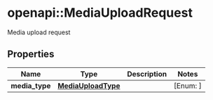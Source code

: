 # openapi::MediaUploadRequest

Media upload request

## Properties
Name | Type | Description | Notes
------------ | ------------- | ------------- | -------------
**media_type** | [**MediaUploadType**](MediaUploadType.md) |  | [Enum: ] 


